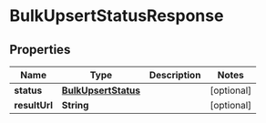 

# BulkUpsertStatusResponse

## Properties

Name | Type | Description | Notes
------------ | ------------- | ------------- | -------------
**status** | [**BulkUpsertStatus**](BulkUpsertStatus.md) |  |  [optional]
**resultUrl** | **String** |  |  [optional]




